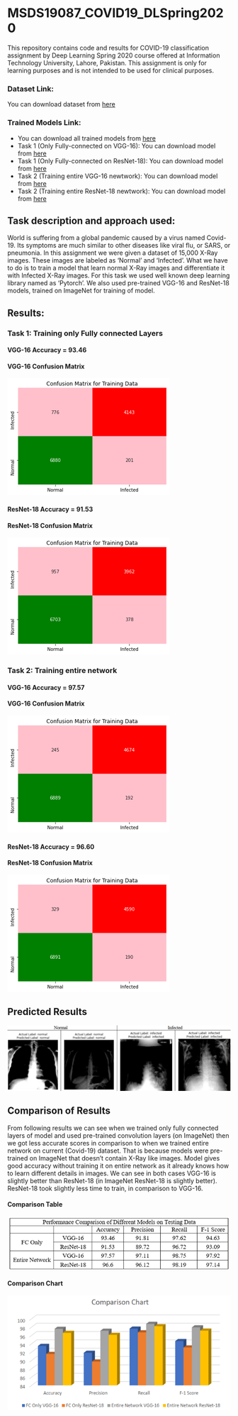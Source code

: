 # MSDS19087_COVID19_DLSpring2020
This repository contains code and results for COVID-19 classification assignment by Deep Learning Spring 2020 course offered at Information Technology University, Lahore, Pakistan. This assignment is only for learning purposes and is not intended to be used for clinical purposes.

### Dataset Link: 
You can download dataset from [here](https://drive.google.com/open?id=1-HQQciKYfwAO3oH7ci6zhg45DduvkpnK "Dataset Link")
### Trained Models Link: 
* You can download all trained models from [here](https://drive.google.com/open?id=13udumKPezxW8bQp4LJc1HoToKzhp4_OR)
* Task 1 (Only Fully-connected on VGG-16): You can download model from [here](https://drive.google.com/open?id=1xKddrC4ONzry7hKutvkCgl3H-s5dJvuZ)
* Task 1 (Only Fully-connected on ResNet-18): You can download model from [here](https://drive.google.com/open?id=1-7X0q8F_xqOAdHz-8jVleRm60_78-Gfq)
* Task 2 (Training entire VGG-16 newtwork): You can download model from [here](https://drive.google.com/open?id=1-N6Lg4MxLf9bnxNcNufQkJ0BHavTkG8W)
* Task 2 (Training entire ResNet-18 newtwork): You can download model from [here](https://drive.google.com/open?id=1-QJ40o5zTgLkY_ZqwLS8z5VSasYbO7xz)

## Task description and approach used:
  World is suffering from a global pandemic caused by a virus named Covid-19. Its symptoms are much similar to other diseases like viral flu, or SARS, or pneumonia. In this assignment we were given a dataset of 15,000 X-Ray images. These images are labeled as ‘Normal’ and ‘Infected’. What we have to do is to train a model that learn normal X-Ray images and differentiate it with Infected X-Ray images. For this task we used well known deep learning library named as ‘Pytorch’. We also used pre-trained VGG-16 and ResNet-18 models, trained on ImageNet for training of model.
## Results:
### Task 1: Training only Fully connected Layers
#### VGG-16 Accuracy = 93.46
#### VGG-16 Confusion Matrix
![](images/conf1.png)
#### ResNet-18 Accuracy = 91.53
#### ResNet-18 Confusion Matrix
![](images/conf2.png)
### Task 2: Training entire network
#### VGG-16	Accuracy = 97.57
#### VGG-16 Confusion Matrix
![](images/conf3.png)
#### ResNet-18 Accuracy = 96.60
#### ResNet-18 Confusion Matrix
![](images/conf4.png)
## Predicted Results
![](images/pr.png)
## Comparison of Results
From following results we can see when we trained only fully connected layers of model and used pre-trained convolution layers (on ImageNet) then we got less accurate scores in comparison to when we trained entire network on current (Covid-19) dataset. That is because models were pre-trained on ImageNet that doesn’t contain X-Ray like images. Model gives good accuracy without training it on entire network as it already knows how to learn different details in images. We can see in both cases VGG-16 is slightly better than ResNet-18 (in ImageNet ResNet-18 is slightly better). ResNet-18 took slightly less time to train, in comparison to VGG-16.
#### Comparison Table
![](images/ct.png)
#### Comparison Chart
![](images/cc.png)

